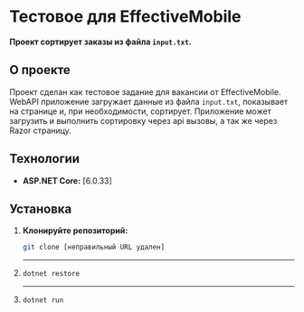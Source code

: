 # Тестовое для EffectiveMobile

**Проект сортирует заказы из файла `input.txt`.**

## О проекте

Проект сделан как тестовое задание для вакансии от EffectiveMobile. 
WebAPI приложение загружает данные из файла `input.txt`, показывает на странице и, при необходимости, сортирует. 
Приложение может загрузить и выполнить сортировку через api вызовы, а так же через Razor страницу.

## Технологии

* **ASP.NET Core:** [6.0.33]

## Установка

1. **Клонируйте репозиторий:**
   ```bash
   git clone [неправильный URL удален]
   ```
2. ** **
   ```bash
   dotnet restore
   ```
3. ** **
   ```bash
   dotnet run
   ```
